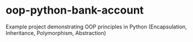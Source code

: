 # oop-python-bank-account
Example project demonstrating OOP principles in Python (Encapsulation, Inheritance, Polymorphism, Abstraction)

